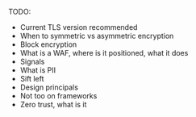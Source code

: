 
TODO:

- Current TLS version recommended
- When to symmetric vs asymmetric encryption
- Block encryption
- What is a WAF, where is it positioned, what it does
- Signals 
- What is PII
- Sift left
- Design principals
- Not too on frameworks
- Zero trust, what is it
